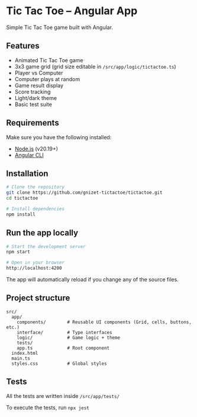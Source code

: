 # Tic Tac Toe – Angular App

Simple Tic Tac Toe game built with Angular.

## Features

- Animated Tic Tac Toe game
- 3x3 game grid (grid size editable in `/src/app/logic/tictactoe.ts`)
- Player vs Computer
- Computer plays at random
- Game result display
- Score tracking
- Light/dark theme
- Basic test suite

## Requirements

Make sure you have the following installed:

- [Node.js](https://nodejs.org/) (v20.19+)
- [Angular CLI](https://angular.io/cli)

## Installation

```bash
# Clone the repository
git clone https://github.com/gnizet-tictactoe/tictactoe.git
cd tictactoe

# Install dependencies
npm install
```

## Run the app locally
```bash
# Start the development server
npm start

# Open in your browser
http://localhost:4200
```

The app will automatically reload if you change any of the source files.

## Project structure
```
src/
  app/
    components/        # Reusable UI components (Grid, cells, buttons, etc.)
    interface/         # Type interfaces
    logic/             # Game logic + theme
    tests/             
    app.ts             # Root component
  index.html
  main.ts
  styles.css           # Global styles
```

## Tests

All the tests are written inside `/src/app/tests/`

To execute the tests, run `npx jest`
